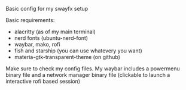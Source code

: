 Basic config for my swayfx setup

Basic requirements:
- alacritty (as of my main terminal)
- nerd fonts (ubuntu-nerd-font)
- waybar, mako, rofi
- fish and starship (you can use whatevery you want)
- materia-gtk-transparent-theme (on github)

Make sure to check my config files. My waybar includes a powermenu binary file and a network manager binary file (clickable to launch a interactive rofi based session)

